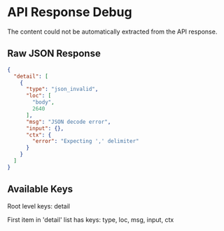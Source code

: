 # API Response Debug

The content could not be automatically extracted from the API response.

## Raw JSON Response

```json
{
  "detail": [
    {
      "type": "json_invalid",
      "loc": [
        "body",
        2640
      ],
      "msg": "JSON decode error",
      "input": {},
      "ctx": {
        "error": "Expecting ',' delimiter"
      }
    }
  ]
}
```

## Available Keys

Root level keys: detail

First item in 'detail' list has keys: type, loc, msg, input, ctx
